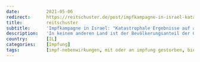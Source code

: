 ```yaml
---
date:          2021-05-06
redirect:      https://reitschuster.de/post/impfkampagne-in-israel-katastrophale-ergebnisse-auf-allen-ebenen/
title:         reitschuster
subtitle:      'Impfkampagne in Israel: "Katastrophale Ergebnisse auf allen Ebenen"'
description:   'In keinem anderen Land ist der Bevölkerungsanteil der Geimpften so hoch wie in Israel. Nun kam ein Gremium aus führenden israelischen Gesundheitsexperten zu einem erschreckenden Befund: "Es hat noch nie einen Impfstoff gegeben, der so viele Menschen geschädigt hat."'
country:       [IL]
categories:    [Impfung]
tags:          [impf-nebenwirkungen, mit oder an impfung gestorben, biontech]
---
```

